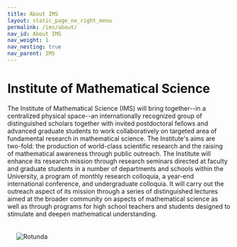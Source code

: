 ```yaml
---
title: About IMS
layout: static_page_no_right_menu
permalink: /ims/about/
nav_id: About IMS
nav_weight: 1
nav_nesting: true
nav_parent: IMS
---
```



# Institute of Mathematical Science

The Institute of Mathematical Science (IMS) will bring together--in a centralized physical space--an internationally recognized group of distinguished scholars together with invited postdoctoral fellows and advanced graduate students to work collaboratively on targeted area of fundamental research in mathematical science. The Institute's aims are two-fold: the production of world-class scientific research and the raising of mathematical awareness through public outreach. The Institute will enhance its research mission through research seminars directed at faculty and graduate students in a number of departments and schools within the University, a program of monthly research colloquia, a year-end international conference, and undergraduate colloquia. It will carry out the outreach aspect of its mission through a series of distinguished lectures aimed at the broader community on aspects of mathematical science as well as through programs for high school teachers and students designed to stimulate and deepen mathematical understanding.

<img src="{{site.url}}/img/Routunda.jpg" class="clear-right" style="max-width:35%; padding:20px" alt="Rotunda">
